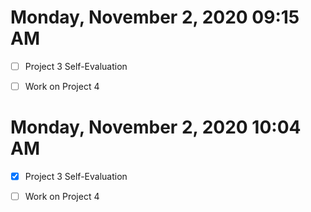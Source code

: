 # Monday, November  2, 2020 09:15 AM

- [ ] Project 3 Self-Evaluation

- [ ] Work on Project 4

# Monday, November  2, 2020 10:04 AM

- [x] Project 3 Self-Evaluation

- [ ] Work on Project 4